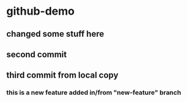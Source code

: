 # github-demo
## changed some stuff here 
## second commit
## third commit from local copy
### this is a new feature added in/from "new-feature" branch
